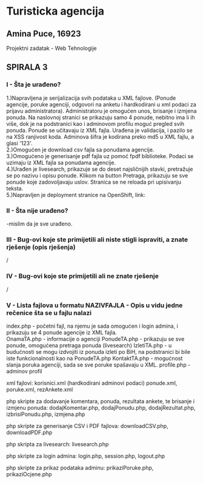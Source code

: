 ﻿# Turisticka agencija

## Amina Puce, 16923
Projektni zadatak - Web Tehnologije

## SPIRALA 3

### I  - Šta je urađeno?
1.)Napravljena je serijalizacija svih podataka u XML fajlove. (Ponude agencije, poruke agenciji, odgovori na anketu i hardkodirani u xml podaci za prijavu administratora). Administratoru je omogućen unos, brisanje i izmjena ponuda. Na naslovnoj stranici se prikazuju samo 4 ponude, nebitno ima li ih više, dok je na podstranici kao i adminovom profilu moguć pregled svih ponuda. Ponude se učitavaju iz XML fajla. Urađena je validacija, i pazilo se na XSS ranjivost koda. Adminova šifra je kodirana preko md5 u XML fajlu, a glasi '123'.    
2.)Omogućen je download csv fajla sa ponudama agencije.  
3.)Omogućeno je generisanje pdf fajla uz pomoć fpdf biblioteke. Podaci se uzimaju iz XML fajla sa ponudama agencije.  
4.)Urađen je livesearch, prikazuje se do deset najsličnijih stavki, pretražuje se po nazivu i opisu ponude. Klikom na button Pretraga, prikazuju se sve ponude koje zadovoljavaju uslov. Stranica se ne reloada pri upisivanju teksta.  
5.)Napravljen je deployment stranice na OpenShift, link:   

### II  - Šta nije urađeno?
-mislim da je sve urađeno.

### III - Bug-ovi koje ste primijetili ali niste stigli ispraviti, a znate rješenje (opis rješenja)
/

### IV  - Bug-ovi koje ste primijetili ali ne znate rješenje
/

### V  - Lista fajlova u formatu NAZIVFAJLA - Opis u vidu jedne rečenice šta se u fajlu nalazi

index.php - početni fajl, na njemu je sada omogućen i login admina, i prikazuju se 4 ponude agencije iz XML fajla.  
OnamaTA.php - informacije o agenciji
PonudeTA.php - prikazuju se sve ponude, omogućena pretraga ponuda (livesearch)
IzletiTA.php - u budućnosti se mogu izdvojiti iz ponuda izleti po BiH, na podstranici bi bile iste funkcionalnosti kao na PonudeTA.php
KontaktTA.php - mogućnost slanja poruka agenciji, sada se sve poruke spašavaju u XML.
profile.php - adminov profil

xml fajlovi: 
korisnici.xml (hardkodirani adminovi podaci)
ponude.xml, poruke.xml, rezAnkete.xml

php skripte za dodavanje komentara, ponuda, rezultata ankete, te brisanje i izmjenu ponuda:
dodajKomentar.php, dodajPonudu.php, dodajRezultat.php, izbrisiPonudu.php, izmjena.php

php skripte za generisanje CSV i PDF fajlova:
downloadCSV.php, downloadPDF.php

php skripta za livesearch: livesearch.php

php skripte za login admina:
login.php, session.php, logout.php

php skripte za prikaz podataka adminu:
prikaziPoruke.php, prikaziOcjene.php